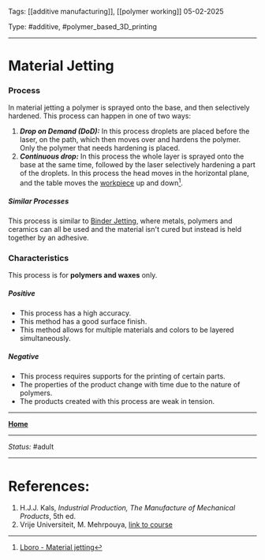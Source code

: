 Tags: [[additive manufacturing]], [[polymer working]]
05-02-2025

Type: #additive, #polymer_based_3D_printing

---
# Material Jetting
### Process
In material jetting a polymer is sprayed onto the base, and then selectively hardened. This process can happen in one of two ways:
1. ___Drop on Demand (DoD):___ In this process droplets are placed before the laser, on the path, which then moves over and hardens the polymer. Only the polymer that needs hardening is placed.
2. ___Continuous drop:___ In this process the whole layer is sprayed onto the base at the same time, followed by the laser selectively hardening a part of the droplets.
In this process the head moves in the horizontal plane, and the table moves the [workpiece](!%20Manufacturing%20Technologies%20Overview.md#Terms%20and%20Disambiguation) up and down[^jet1].
##### Similar Processes
This process is similar to [Binder Jetting](Binder%20Jetting.md), where metals, polymers and ceramics can all be used and the material isn't cured but instead is held together by an adhesive.
### Characteristics
This process is for __polymers and waxes__ only.
##### Positive
- This process has a high accuracy.
- This method has a good surface finish.
- This method allows for multiple materials and colors to be layered simultaneously.
##### Negative
- This process requires supports for the printing of certain parts.
- The properties of the product change with time due to the nature of polymers.
- The products created with this process are weak in tension.








---
__[Home](!%20Manufacturing%20Technologies%20Overview.md)__

---
_Status:_ #adult

---
# References:
[^jet1]: [Lboro - Material jetting](https://www.lboro.ac.uk/research/amrg/about/the7categoriesofadditivemanufacturing/materialjetting/)
1. H.J.J. Kals, _Industrial Production, The Manufacture of Mechanical Products_, 5th ed.
2. Vrije Universiteit, M. Mehrpouya, [link to course](https://canvas.utwente.nl/courses/15351)